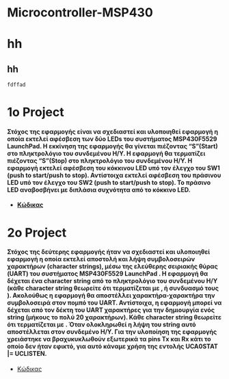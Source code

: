 # Microcontroller-MSP430

# hh
## hh

```bash
fdffad
```

<h1> 1o Project </h1>
<h4> Στόχος της εφαρμογής είναι να σχεδιαστεί και υλοποιηθεί εφαρμογή η οποία εκτελεί αφέσβεση των δύο LEDs του συστήματος MSP430F5529 LaunchPad. Η εκκίνηση της εφαρμογής θα γίνεται πιέζοντας “S”(Start) στο πληκτρολόγιο του συνδεμένου Η/Υ. Η εφαρμογή θα τερματίζει πιέζοντας “S”(Stop) στο πληκτρολόγιο του συνδεμένου Η/Υ.
Η εφαρμογή εκτελεί αφέσβεση του κόκκινου LED υπό τον έλεγχο του SW1 (push to start/push to stop). Αντίστοιχα εκτελεί αφέσβεση του πράσινου LED υπό τον έλεγχο του SW2 (push to start/push to stop). Το πράσινο LED αναβοσβήνει με διπλάσια συχνότητα από το κόκκινο LED.
</h4>
<ul>
<li><a href="https://github.com/ksakkas/Microcontroller-MSP430/blob/master/Project/S-LED-BUTTON.ino" target="_blank"><b>Κώδικας</b></a></li>
</ul>

<h1> 2o Project </h1>
<h4> Στόχος της δεύτερης εφαρμογής ήταν να σχεδιαστεί και υλοποιηθεί εφαρμογή η οποία εκτελεί αποστολή και λήψη συμβολοσειρών χαρακτήρων (character strings), μέσω της ελεύθερης σειριακής θύρας (UART) του συστήματος MSP430F5529 LaunchPad . Η εφαρμογή θα δέχεται ένα character string από το πληκτρολόγιο του συνδεμένου Η/Υ (κάθε character string θεωρείτε ότι τερματίζεται με <CR>, <LF> ή συνδυασμό τους ). Ακολούθως η εφαρμογή θα αποστέλλει χαρακτήρα-χαρακτήρα την συμβολοσειρά στον πομπό του UART. 
Αντίστοιχα, η εφαρμογή μπορεί να δέχεται από τον δέκτη του UART χαρακτήρες για την δημιουργία ενός string (μήκους το πολύ 20 χαρακτήρων). Κάθε character string θεωρείτε ότι τερματίζεται με <CR>. Όταν ολοκληρωθεί η λήψη του string αυτό αποστέλλεται στον συνδεμένο Η/Υ.
Για την υλοποίηση της εφαρμογής χρειάστηκε να βραχυκυκλωθούν εξωτερικά τα pins Tx και Rx κάτι το οποίο δεν ήταν εφικτό, για αυτό κάναμε χρήση της εντολής UCA0STAT |=  UCLISTEN. </h4>
<ul>
<li><a href="https://github.com/ksakkas/Microcontroller-MSP430/blob/master/Project/Two-msp-communication.ino" target="_blank">Κώδικας</a></li>
</ul>
